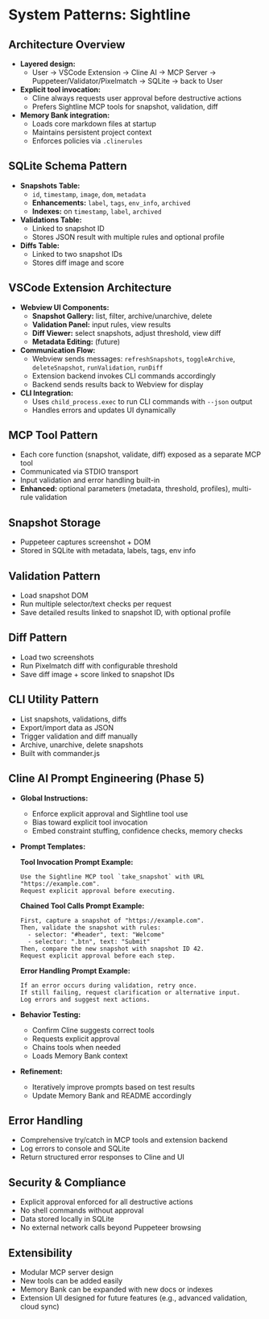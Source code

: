 # System Patterns: Sightline

## Architecture Overview
- **Layered design:**  
  - User → VSCode Extension → Cline AI → MCP Server → Puppeteer/Validator/Pixelmatch → SQLite → back to User
- **Explicit tool invocation:**  
  - Cline always requests user approval before destructive actions  
  - Prefers Sightline MCP tools for snapshot, validation, diff
- **Memory Bank integration:**  
  - Loads core markdown files at startup  
  - Maintains persistent project context  
  - Enforces policies via `.clinerules`

## SQLite Schema Pattern
- **Snapshots Table:**
  - `id`, `timestamp`, `image`, `dom`, `metadata`
  - **Enhancements:** `label`, `tags`, `env_info`, `archived`
  - **Indexes:** on `timestamp`, `label`, `archived`
- **Validations Table:**
  - Linked to snapshot ID
  - Stores JSON result with multiple rules and optional profile
- **Diffs Table:**
  - Linked to two snapshot IDs
  - Stores diff image and score

## VSCode Extension Architecture
- **Webview UI Components:**
  - **Snapshot Gallery:** list, filter, archive/unarchive, delete
  - **Validation Panel:** input rules, view results
  - **Diff Viewer:** select snapshots, adjust threshold, view diff
  - **Metadata Editing:** (future)
- **Communication Flow:**
  - Webview sends messages: `refreshSnapshots`, `toggleArchive`, `deleteSnapshot`, `runValidation`, `runDiff`
  - Extension backend invokes CLI commands accordingly
  - Backend sends results back to Webview for display
- **CLI Integration:**
  - Uses `child_process.exec` to run CLI commands with `--json` output
  - Handles errors and updates UI dynamically

## MCP Tool Pattern
- Each core function (snapshot, validate, diff) exposed as a separate MCP tool
- Communicated via STDIO transport
- Input validation and error handling built-in
- **Enhanced:** optional parameters (metadata, threshold, profiles), multi-rule validation

## Snapshot Storage
- Puppeteer captures screenshot + DOM
- Stored in SQLite with metadata, labels, tags, env info

## Validation Pattern
- Load snapshot DOM
- Run multiple selector/text checks per request
- Save detailed results linked to snapshot ID, with optional profile

## Diff Pattern
- Load two screenshots
- Run Pixelmatch diff with configurable threshold
- Save diff image + score linked to snapshot IDs

## CLI Utility Pattern
- List snapshots, validations, diffs
- Export/import data as JSON
- Trigger validation and diff manually
- Archive, unarchive, delete snapshots
- Built with commander.js

## Cline AI Prompt Engineering (Phase 5)
- **Global Instructions:**
  - Enforce explicit approval and Sightline tool use
  - Bias toward explicit tool invocation
  - Embed constraint stuffing, confidence checks, memory checks

- **Prompt Templates:**

  **Tool Invocation Prompt Example:**
  ```
  Use the Sightline MCP tool `take_snapshot` with URL "https://example.com".
  Request explicit approval before executing.
  ```

  **Chained Tool Calls Prompt Example:**
  ```
  First, capture a snapshot of "https://example.com".
  Then, validate the snapshot with rules:
    - selector: "#header", text: "Welcome"
    - selector: ".btn", text: "Submit"
  Then, compare the new snapshot with snapshot ID 42.
  Request explicit approval before each step.
  ```

  **Error Handling Prompt Example:**
  ```
  If an error occurs during validation, retry once.
  If still failing, request clarification or alternative input.
  Log errors and suggest next actions.
  ```

- **Behavior Testing:**
  - Confirm Cline suggests correct tools
  - Requests explicit approval
  - Chains tools when needed
  - Loads Memory Bank context

- **Refinement:**
  - Iteratively improve prompts based on test results
  - Update Memory Bank and README accordingly

## Error Handling
- Comprehensive try/catch in MCP tools and extension backend
- Log errors to console and SQLite
- Return structured error responses to Cline and UI

## Security & Compliance
- Explicit approval enforced for all destructive actions
- No shell commands without approval
- Data stored locally in SQLite
- No external network calls beyond Puppeteer browsing

## Extensibility
- Modular MCP server design
- New tools can be added easily
- Memory Bank can be expanded with new docs or indexes
- Extension UI designed for future features (e.g., advanced validation, cloud sync)
